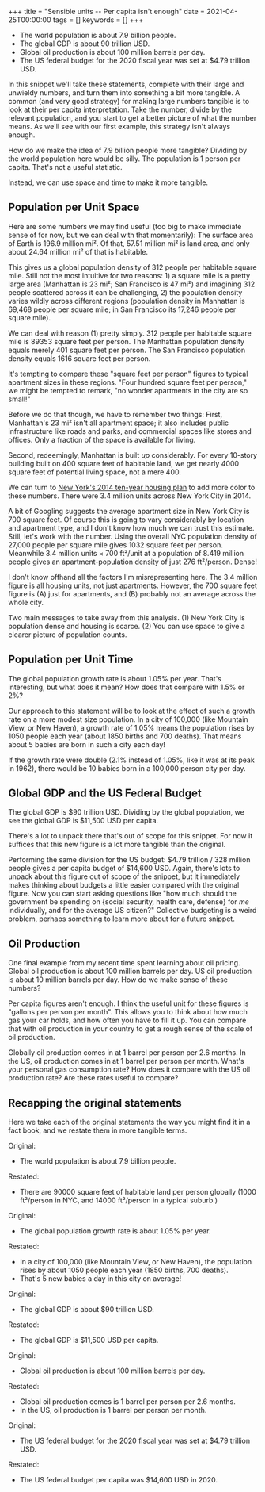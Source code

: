 +++
title = "Sensible units -- Per capita isn't enough"
date = 2021-04-25T00:00:00
tags = []
keywords = []
+++

- The world population is about 7.9 billion people.
- The global GDP is about 90 trillion USD.
- Global oil production is about 100 million barrels per day.
- The US federal budget for the 2020 fiscal year was set at $4.79 trillion USD.

In this snippet we'll take these statements, complete with their large and unwieldy numbers, and turn them into something a bit more tangible. A common (and very good strategy) for making large numbers tangible is to look at their per capita interpretation. Take the number, divide by the relevant population, and you start to get a better picture of what the number means. As we'll see with our first example, this strategy isn't always enough.

How do we make the idea of 7.9 billion people more tangible?
Dividing by the world population here would be silly. The population is 1 person per capita. That's not a useful statistic.

Instead, we can use space and time to make it more tangible.

## Population per Unit Space

Here are some numbers we may find useful (too big to make immediate sense of for now, but we can deal with that momentarily):
The surface area of Earth is 196.9 million mi².
Of that, 57.51 million mi² is land area, and only about 24.64 million mi² of that is habitable.

This gives us a global population density of 312 people per habitable square mile. Still not the most intuitive for two reasons: 1) a square mile is a pretty large area (Manhattan is 23 mi²; San Francisco is 47 mi²) and imagining 312 people scattered across it can be challenging, 2) the population density varies wildly across different regions (population density in Manhattan is 69,468 people per square mile; in San Francisco its 17,246 people per square mile).

We can deal with reason (1) pretty simply. 312 people per habitable square mile is 89353 square feet per person. The Manhattan population density equals merely 401 square feet per person. The San Francisco population density equals 1616 square feet per person.

It's tempting to compare these "square feet per person" figures to typical apartment sizes in these regions. "Four hundred square feet per person," we might be tempted to remark, "no wonder apartments in the city are so small!"

Before we do that though, we have to remember two things: First, Manhattan's 23 mi² isn't all apartment space; it also includes public infrastructure like roads and parks, and commercial spaces like stores and offices. Only a fraction of the space is available for living. 

Second, redeemingly, Manhattan is built _up_ considerably. For every 10-story building built on 400 square feet of habitable land, we get nearly 4000 square feet of potential living space, not a mere 400.

We can turn to [New York's 2014 ten-year housing plan](http://www.nyc.gov/html/housing/assets/downloads/pdf/housing_plan.pdf) to add more color to these numbers. There were 3.4 million units across New York City in 2014.

A bit of Googling suggests the average apartment size in New York City is 700 square feet. Of course this is going to vary considerably by location and apartment type, and I don't know how much we can trust this estimate. Still, let's work with the number. Using the overall NYC population density of 27,000 people per square mile gives 1032 square feet per person. Meanwhile 3.4 million units × 700 ft²/unit at a population of 8.419 million people gives an apartment-population density of just 276 ft²/person. Dense!

I don't know offhand all the factors I'm misrepresenting here. The 3.4 million figure is all housing units, not just apartments. However, the 700 square feet figure is (A) just for apartments, and (B) probably not an average across the whole city.

Two main messages to take away from this analysis. (1) New York City is population dense and housing is scarce. (2) You can use space to give a clearer picture of population counts.

## Population per Unit Time

The global population growth rate is about 1.05% per year. That's interesting, but what does it mean? How does that compare with 1.5% or 2%?

Our approach to this statement will be to look at the effect of such a growth rate on a more modest size population.
In a city of 100,000 (like Mountain View, or New Haven), a growth rate of 1.05% means the population rises by 1050 people each year (about 1850 births and 700 deaths). That means about 5 babies are born in such a city each day!

If the growth rate were double (2.1% instead of 1.05%, like it was at its peak in 1962), there would be 10 babies born in a 100,000 person city per day.

## Global GDP and the US Federal Budget

The global GDP is $90 trillion USD. Dividing by the global population, we see the global GDP is $11,500 USD per capita.

There's a lot to unpack there that's out of scope for this snippet. For now it suffices that this new figure is a lot more tangible than the original.

Performing the same division for the US budget: $4.79 trillion / 328 million people gives a per capita budget of $14,600 USD. Again, there's lots to unpack about this figure out of scope of the snippet, but it immediately makes thinking about budgets a little easier compared with the original figure. Now you can start asking questions like "how much should the government be spending on {social security, health care, defense} for _me_ individually, and for the average US citizen?" Collective budgeting is a weird problem, perhaps something to learn more about for a future snippet.

## Oil Production

One final example from my recent time spent learning about oil pricing. Global oil production is about 100 million barrels per day. US oil production is about 10 million barrels per day. How do we make sense of these numbers?

Per capita figures aren't enough.
I think the useful unit for these figures is "gallons per person per month". This allows you to think about how much gas your car holds, and how often you have to fill it up. You can compare that with oil production in your country to get a rough sense of the scale of oil production.

Globally oil production comes in at 1 barrel per person per 2.6 months. In the US, oil production comes in at 1 barrel per person per month. What's your personal gas consumption rate? How does it compare with the US oil production rate? Are these rates useful to compare?

## Recapping the original statements

Here we take each of the original statements the way you might find it in a fact book,
and we restate them in more tangible terms.

Original:
- The world population is about 7.9 billion people.

Restated:
- There are 90000 square feet of habitable land per person globally (1000 ft²/person in NYC, and 14000 ft²/person in a typical suburb.)

Original:
- The global population growth rate is about 1.05% per year.

Restated:
- In a city of 100,000 (like Mountain View, or New Haven), the population rises by about 1050 people each year (1850 births, 700 deaths).
- That's 5 new babies a day in this city on average!

Original:
- The global GDP is about $90 trillion USD.

Restated:
- The global GDP is $11,500 USD per capita.

Original:
- Global oil production is about 100 million barrels per day.

Restated:
- Global oil production comes is 1 barrel per person per 2.6 months.
- In the US, oil production is 1 barrel per person per month.

Original:
- The US federal budget for the 2020 fiscal year was set at $4.79 trillion USD.

Restated:
- The US federal budget per capita was $14,600 USD in 2020.

